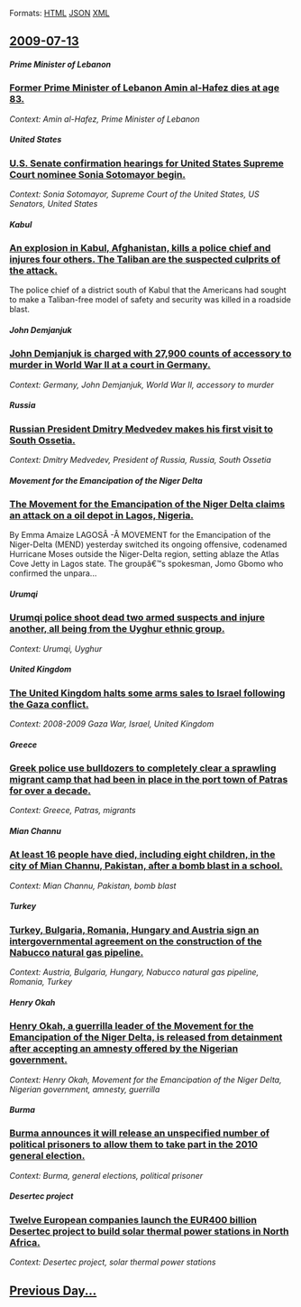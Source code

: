 
Formats: [HTML](2009/07/13/index.html)  [JSON](2009/07/13/index.json)  [XML](2009/07/13/index.xml)  

## [2009-07-13](/news/2009/07/13/index.md)

##### Prime Minister of Lebanon
### [ Former Prime Minister of Lebanon Amin al-Hafez dies at age 83. ](/news/2009/07/13/former-prime-minister-of-lebanon-amin-al-hafez-dies-at-age-83.md)
_Context: Amin al-Hafez, Prime Minister of Lebanon_

##### United States
### [ U.S. Senate confirmation hearings for United States Supreme Court nominee Sonia Sotomayor begin. ](/news/2009/07/13/u-s-senate-confirmation-hearings-for-united-states-supreme-court-nominee-sonia-sotomayor-begin.md)
_Context: Sonia Sotomayor, Supreme Court of the United States, US Senators, United States_

##### Kabul
### [ An explosion in Kabul, Afghanistan, kills a police chief and injures four others. The Taliban are the suspected culprits of the attack. ](/news/2009/07/13/an-explosion-in-kabul-afghanistan-kills-a-police-chief-and-injures-four-others-the-taliban-are-the-suspected-culprits-of-the-attack.md)
The police chief of a district south of Kabul that the Americans had sought to make a Taliban-free model of safety and security was killed in a roadside blast.

##### John Demjanjuk
### [ John Demjanjuk is charged with 27,900 counts of accessory to murder in World War II at a court in Germany. ](/news/2009/07/13/john-demjanjuk-is-charged-with-27-900-counts-of-accessory-to-murder-in-world-war-ii-at-a-court-in-germany.md)
_Context: Germany, John Demjanjuk, World War II, accessory to murder_

##### Russia
### [ Russian President Dmitry Medvedev makes his first visit to South Ossetia. ](/news/2009/07/13/russian-president-dmitry-medvedev-makes-his-first-visit-to-south-ossetia.md)
_Context: Dmitry Medvedev, President of Russia, Russia, South Ossetia_

##### Movement for the Emancipation of the Niger Delta
### [ The Movement for the Emancipation of the Niger Delta claims an attack on a oil depot in Lagos, Nigeria. ](/news/2009/07/13/the-movement-for-the-emancipation-of-the-niger-delta-claims-an-attack-on-a-oil-depot-in-lagos-nigeria.md)
By Emma Amaize LAGOSÂ -Â MOVEMENT for the Emancipation of the Niger-Delta (MEND) yesterday switched its ongoing offensive, codenamed Hurricane Moses outside the Niger-Delta region, setting ablaze the Atlas Cove Jetty in Lagos state. The groupâ€™s spokesman, Jomo Gbomo who confirmed the unpara...

##### Urumqi
### [ Urumqi police shoot dead two armed suspects and injure another, all being from the Uyghur ethnic group. ](/news/2009/07/13/ara1-4mqi-police-shoot-dead-two-armed-suspects-and-injure-another-all-being-from-the-uyghur-ethnic-group.md)
_Context: Urumqi, Uyghur_

##### United Kingdom
### [ The United Kingdom halts some arms sales to Israel following the Gaza conflict. ](/news/2009/07/13/the-united-kingdom-halts-some-arms-sales-to-israel-following-the-gaza-conflict.md)
_Context: 2008-2009 Gaza War, Israel, United Kingdom_

##### Greece
### [ Greek police use bulldozers to completely clear a sprawling migrant camp that had been in place in the port town of Patras for over a decade. ](/news/2009/07/13/greek-police-use-bulldozers-to-completely-clear-a-sprawling-migrant-camp-that-had-been-in-place-in-the-port-town-of-patras-for-over-a-decad.md)
_Context: Greece, Patras, migrants_

##### Mian Channu
### [ At least 16 people have died, including eight children, in the city of Mian Channu, Pakistan, after a bomb blast in a school. ](/news/2009/07/13/at-least-16-people-have-died-including-eight-children-in-the-city-of-mian-channu-pakistan-after-a-bomb-blast-in-a-school.md)
_Context: Mian Channu, Pakistan, bomb blast_

##### Turkey
### [ Turkey, Bulgaria, Romania, Hungary and Austria sign an intergovernmental agreement on the construction of the Nabucco natural gas pipeline. ](/news/2009/07/13/turkey-bulgaria-romania-hungary-and-austria-sign-an-intergovernmental-agreement-on-the-construction-of-the-nabucco-natural-gas-pipeline.md)
_Context: Austria, Bulgaria, Hungary, Nabucco natural gas pipeline, Romania, Turkey_

##### Henry Okah
### [ Henry Okah, a guerrilla leader of the Movement for the Emancipation of the Niger Delta, is released from detainment after accepting an amnesty offered by the Nigerian government. ](/news/2009/07/13/henry-okah-a-guerrilla-leader-of-the-movement-for-the-emancipation-of-the-niger-delta-is-released-from-detainment-after-accepting-an-amne.md)
_Context: Henry Okah, Movement for the Emancipation of the Niger Delta, Nigerian government, amnesty, guerrilla_

##### Burma
### [ Burma announces it will release an unspecified number of political prisoners to allow them to take part in the 2010 general election. ](/news/2009/07/13/burma-announces-it-will-release-an-unspecified-number-of-political-prisoners-to-allow-them-to-take-part-in-the-2010-general-election.md)
_Context: Burma, general elections, political prisoner_

##### Desertec project
### [ Twelve European companies launch the EUR400&nbsp;billion Desertec project to build solar thermal power stations in North Africa. ](/news/2009/07/13/twelve-european-companies-launch-the-a-400-nbsp-billion-desertec-project-to-build-solar-thermal-power-stations-in-north-africa.md)
_Context: Desertec project, solar thermal power stations_

## [Previous Day...](/news/2009/07/12/index.md)

